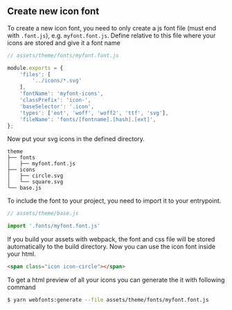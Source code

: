 ## Create new icon font

To create a new icon font, you need to only create a js font file (must
end with `.font.js`), e.g. `myfont.font.js`. Define relative to this
file where your icons are stored and give it a font name

```js
// assets/theme/fonts/myfont.font.js

module.exports = {
    'files': [
        '../icons/*.svg'
    ],
    'fontName': 'myfont-icons',
    'classPrefix': 'icon-',
    'baseSelector': '.icon',
    'types': ['eot', 'woff', 'woff2', 'ttf', 'svg'],
    'fileName': 'fonts/[fontname].[hash].[ext]',
};
```

Now put your svg icons in the defined directory.

    theme
    ├── fonts
    │   ├── myfont.font.js
    ├── icons
    │   ├── circle.svg
    │   └── square.svg
    └── base.js

To include the font to your project, you need to import it to your
entrypoint.

```js
// assets/theme/base.js

import '.fonts/myfont.font.js'
```

If you build your assets with webpack, the font and css file will be
stored automatically to the build directory. Now you can use the icon
font inside your html.

```html
<span class="icon icon-circle"></span>
```

To get a html preview of all your icons you can generate the it with
following command

```bash
$ yarn webfonts:generate --file assets/theme/fonts/myfont.font.js
```
